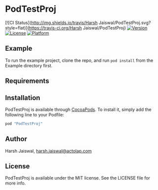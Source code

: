 # PodTestProj

[![CI Status](http://img.shields.io/travis/Harsh Jaiswal/PodTestProj.svg?style=flat)](https://travis-ci.org/Harsh Jaiswal/PodTestProj)
[![Version](https://img.shields.io/cocoapods/v/PodTestProj.svg?style=flat)](http://cocoapods.org/pods/PodTestProj)
[![License](https://img.shields.io/cocoapods/l/PodTestProj.svg?style=flat)](http://cocoapods.org/pods/PodTestProj)
[![Platform](https://img.shields.io/cocoapods/p/PodTestProj.svg?style=flat)](http://cocoapods.org/pods/PodTestProj)

## Example

To run the example project, clone the repo, and run `pod install` from the Example directory first.

## Requirements

## Installation

PodTestProj is available through [CocoaPods](http://cocoapods.org). To install
it, simply add the following line to your Podfile:

```ruby
pod "PodTestProj"
```

## Author

Harsh Jaiswal, harsh.jaiswal@actolap.com

## License

PodTestProj is available under the MIT license. See the LICENSE file for more info.
